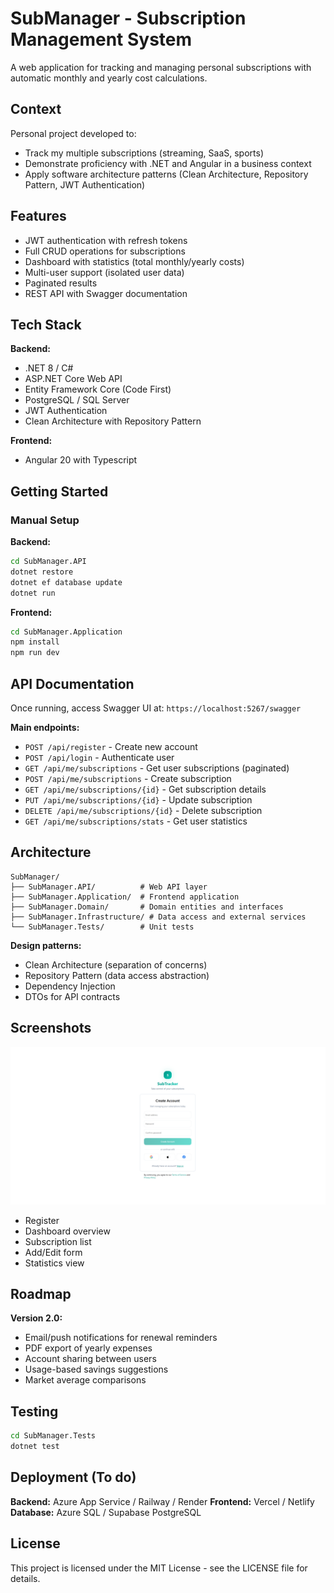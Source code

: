 # SubManager - Subscription Management System

A web application for tracking and managing personal subscriptions with automatic monthly and yearly cost calculations.

## Context

Personal project developed to:
- Track my multiple subscriptions (streaming, SaaS, sports)
- Demonstrate proficiency with .NET and Angular in a business context
- Apply software architecture patterns (Clean Architecture, Repository Pattern, JWT Authentication)

## Features

- JWT authentication with refresh tokens
- Full CRUD operations for subscriptions
- Dashboard with statistics (total monthly/yearly costs)
- Multi-user support (isolated user data)
- Paginated results
- REST API with Swagger documentation

## Tech Stack

**Backend:**
- .NET 8 / C#
- ASP.NET Core Web API
- Entity Framework Core (Code First)
- PostgreSQL / SQL Server
- JWT Authentication
- Clean Architecture with Repository Pattern

**Frontend:**
- Angular 20 with Typescript

## Getting Started

### Manual Setup

**Backend:**
```bash
cd SubManager.API
dotnet restore
dotnet ef database update
dotnet run
```

**Frontend:**
```bash
cd SubManager.Application
npm install
npm run dev
```

## API Documentation

Once running, access Swagger UI at: `https://localhost:5267/swagger`

**Main endpoints:**
- `POST /api/register` - Create new account
- `POST /api/login` - Authenticate user
- `GET /api/me/subscriptions` - Get user subscriptions (paginated)
- `POST /api/me/subscriptions` - Create subscription
- `GET /api/me/subscriptions/{id}` - Get subscription details
- `PUT /api/me/subscriptions/{id}` - Update subscription
- `DELETE /api/me/subscriptions/{id}` - Delete subscription
- `GET /api/me/subscriptions/stats` - Get user statistics

## Architecture
```
SubManager/
├── SubManager.API/          # Web API layer
├── SubManager.Application/  # Frontend application
├── SubManager.Domain/       # Domain entities and interfaces
├── SubManager.Infrastructure/ # Data access and external services
└── SubManager.Tests/        # Unit tests
```

**Design patterns:**
- Clean Architecture (separation of concerns)
- Repository Pattern (data access abstraction)
- Dependency Injection
- DTOs for API contracts

## Screenshots

![register-screen](assets/images/register-screen.png)
- Register
- Dashboard overview
- Subscription list
- Add/Edit form
- Statistics view

## Roadmap

**Version 2.0:**
- Email/push notifications for renewal reminders
- PDF export of yearly expenses
- Account sharing between users
- Usage-based savings suggestions
- Market average comparisons

## Testing
```bash
cd SubManager.Tests
dotnet test
```

## Deployment (To do)

**Backend:** Azure App Service / Railway / Render
**Frontend:** Vercel / Netlify
**Database:** Azure SQL / Supabase PostgreSQL

## License

This project is licensed under the MIT License - see the LICENSE file for details.
